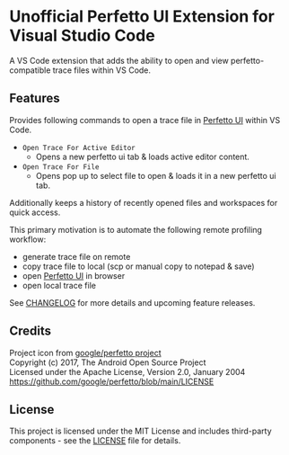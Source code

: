 # Unofficial Perfetto UI Extension for Visual Studio Code

A VS Code extension that adds the ability to open and view perfetto-compatible trace files within VS Code.

## Features

Provides following commands to open a trace file in [Perfetto UI](https://ui.perfetto.dev/) within VS Code.
- `Open Trace For Active Editor`
  - Opens a new perfetto ui tab & loads active editor content.
- `Open Trace For File`
  - Opens pop up to select file to open & loads it in a new perfetto ui tab.

Additionally keeps a history of recently opened files and workspaces for quick access.

This primary motivation is to automate the following remote profiling workflow:
- generate trace file on remote
- copy trace file to local (scp or manual copy to notepad & save)
- open [Perfetto UI](https://ui.perfetto.dev/) in browser
- open local trace file

See [CHANGELOG](CHANGELOG.md) for more details and upcoming feature releases.

## Credits

Project icon from [google/perfetto project](https://github.com/google/perfetto)\
Copyright (c) 2017, The Android Open Source Project\
Licensed under the Apache License, Version 2.0, January 2004\
https://github.com/google/perfetto/blob/main/LICENSE

## License

This project is licensed under the MIT License and includes third-party components - see the [LICENSE](LICENSE) file for details.
